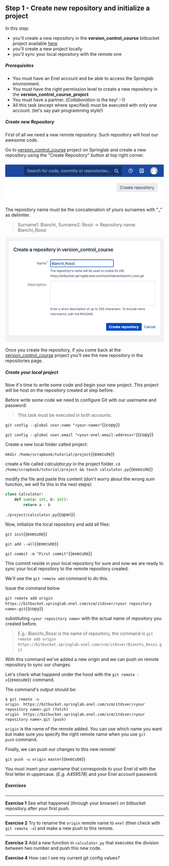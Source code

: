 ## Step 1 - Create new repository and initialize a project
In this step:
* you'll create a new repository in the **version_control_course** bitbucket project available [here](https://bitbucket.springlab.enel.com/projects/ITDSVER) 
* you'll create a new project locally
* you'll sync your local repository with the remote one

##### Prerequisites
* You must have an Enel account and be able to access the Springlab environment.
* You must have the right permission level to create a new repository in the 
**version_control_course_project**
* You must have a partner. (*Collaboration* is the key! :-))
* All this task (except where specified) must be executed with only one account. (let's say pair programming style!)

##### Create new Repository
First of all we need a new remote repository. Such repository will host our awesome code.


Go to [version_control_course](https://bitbucket.springlab.enel.com/projects/ITDSVER) project on Springlab and create a new repository using the "Create Repository" button at top right corner.

![](./assets/create_new_repository_button.png)

The repository name must be the concatenation of yours surnames with "_" as delimiter.

> Surname1: Bianchi, Surname2: Rossi -> Repository name: Bianchi_Rossi

![](./assets/create_repo_name.png)

Once you create the repository, if you come back at the [version_control_course](https://bitbucket.springlab.enel.com/projects/ITDSVER) project you'll see the new repository in the repositories page.

##### Create your local project 
Now it's time to write some code and begin your new project. This project will be host on the repository created at step before.

Before write some code we need to configure Git with our username and password:

>This task must be executed in both accounts.

```git config --global user.name "<your-name>"```{{copy}}

```git config --global user.email "<your-enel-email-address>"```{{copy}}

Create a new local folder called project:

```mkdir /home/scrapbook/tutorial/project```{{execute}}

create a file called *calculator.py* in the project folder.
```cd /home/scrapbook/tutorial/project && touch calculator.py```{{execute}}

modify the file and paste this content (don't worry about the wrong sum function, we will fix this in the next steps):

```python
class Calculator:
    def sum(a: int, b: int):
        return a - b
```

`./project/calculator.py`{{open}}

Now, initialize the local repository and add all files:

```git init```{{execute}}

```git add --all```{{execute}}

```git commit -m "First commit"```{{execute}}

This commit reside in your local repository for sure and now we are ready to *sync* your local repository to the remote repository created.

We'll use the `git remote add` command to do this.

Issue the command below 

```git remote add origin https://bitbucket.springlab.enel.com/scm/itdsver/<your repository name>.git```{{copy}}

substituting `<your repository name>` with the actual name of repository you created before.

> E.g.: Bianchi_Rossi is the name of repository, the command is `git remote add origin https://bitbucket.springlab.enel.com/scm/itdsver/Bianchi_Rossi.git`

With this command we've added a new origin and we can push on remote repository to sync our changes.

Let's check what happend under the hood with the `git remote -v`{{execute}} command.

The command's output should be:

```shell
$ git remote -v
origin  https://bitbucket.springlab.enel.com/scm/itdsver/<your repository name>.git (fetch)
origin  https://bitbucket.springlab.enel.com/scm/itdsver/<your repository name>.git (push)
```

`origin` is the name of the remote added. You can use which name you want but make sure you specify the right remote name when you use `git push` command.

Finally, we can push our changes to this new remote!

```git push -u origin master```{{execute}}

You must insert your username that corresponds to your Enel id with the first letter in uppercase. (*E.g. A459578*) and your Enel account password.

##### Exercises

---
**Exercise 1**
See what happened (through your browser) on bitbucket repository after your first push.

---

**Exercise 2**
Try to rename the `origin` remote name to `enel` (then check with `git remote -v`) and make a new push to this remote. 

---

**Exercise 3**
Add a new function in `calculator.py` that executes the division between two number and push this new code.

**Exercise 4**
How can I see my current git config values?
